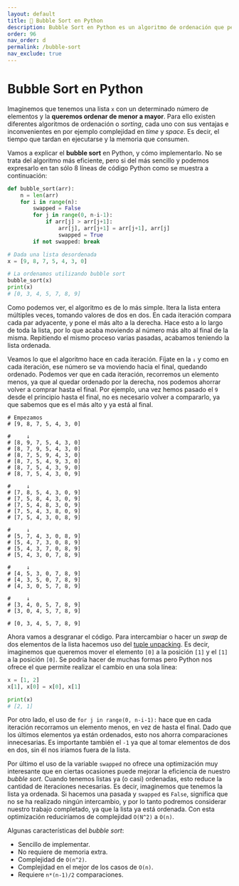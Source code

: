 ```yaml
---
layout: default
title: 📙 Bubble Sort en Python
description: Bubble Sort en Python es un algoritmo de ordenación que permite ordenar listas de manera sencilla y sin requerir un extra de memoria. No es el algoritmo más eficiente pero si de los más sencillos, con una complejidad O(n^2) y O(n) en el mejor de los casos.
order: 96
nav_order: d
permalink: /bubble-sort
nav_exclude: true
---
```


# Bubble Sort en Python


Imaginemos que tenemos una lista `x` con un determinado número de elementos y la **queremos ordenar de menor a mayor**. Para ello existen diferentes algoritmos de ordenación o *sorting*, cada uno con sus ventajas e inconvenientes en por ejemplo complejidad en *time* y *space*. Es decir, el tiempo que tardan en ejecutarse y la memoria que consumen.

Vamos a explicar el **bubble sort** en Python, y cómo implementarlo. No se trata del algoritmo más eficiente, pero si del más sencillo y podemos expresarlo en tan sólo 8 líneas de código Python como se muestra a continuación:

```python
def bubble_sort(arr):
    n = len(arr)
    for i in range(n):
        swapped = False
        for j in range(0, n-i-1):
            if arr[j] > arr[j+1]:
                arr[j], arr[j+1] = arr[j+1], arr[j]
                swapped = True
        if not swapped: break

# Dada una lista desordenada                
x = [9, 8, 7, 5, 4, 3, 0]

# La ordenamos utilizando bubble sort
bubble_sort(x)
print(x)
# [0, 3, 4, 5, 7, 8, 9]
```

Como podemos ver, el algoritmo es de lo más simple. Itera la lista entera múltiples veces, tomando valores de dos en dos. En cada iteración compara cada par adyacente, y pone el más alto a la derecha. Hace esto a lo largo de toda la lista, por lo que acaba moviendo al número más alto al final de la misma. Repitiendo el mismo proceso varias pasadas, acabamos teniendo la lista ordenada.

Veamos lo que el algoritmo hace en cada iteración. Fíjate en la `↓` y como en cada iteración, ese número se va moviendo hacia el final, quedando ordenado. Podemos ver que en cada iteración, recorremos un elemento menos, ya que al quedar ordenado por la derecha, nos podemos ahorrar volver a comprar hasta el final. Por ejemplo, una vez hemos pasado el `9` desde el principio hasta el final, no es necesario volver a compararlo, ya que sabemos que es el más alto y ya está al final.

```
# Empezamos
# [9, 8, 7, 5, 4, 3, 0]

#     ↓
# [8, 9, 7, 5, 4, 3, 0]
# [8, 7, 9, 5, 4, 3, 0]
# [8, 7, 5, 9, 4, 3, 0]
# [8, 7, 5, 4, 9, 3, 0]
# [8, 7, 5, 4, 3, 9, 0]
# [8, 7, 5, 4, 3, 0, 9]

#     ↓
# [7, 8, 5, 4, 3, 0, 9]
# [7, 5, 8, 4, 3, 0, 9]
# [7, 5, 4, 8, 3, 0, 9]
# [7, 5, 4, 3, 8, 0, 9]
# [7, 5, 4, 3, 0, 8, 9]

#     ↓
# [5, 7, 4, 3, 0, 8, 9]
# [5, 4, 7, 3, 0, 8, 9]
# [5, 4, 3, 7, 0, 8, 9]
# [5, 4, 3, 0, 7, 8, 9]

#     ↓
# [4, 5, 3, 0, 7, 8, 9]
# [4, 3, 5, 0, 7, 8, 9]
# [4, 3, 0, 5, 7, 8, 9]

#     ↓
# [3, 4, 0, 5, 7, 8, 9]
# [3, 0, 4, 5, 7, 8, 9]

# [0, 3, 4, 5, 7, 8, 9]
```

Ahora vamos a desgranar el código. Para intercambiar o hacer un *swap* de dos elementos de la lista hacemos uso del [tuple unpacking](https://ellibrodepython.com/unpacking-python). Es decir, imaginemos que queremos mover el elemento `[0]` a la posición `[1]` y el `[1]` a la posición `[0]`. Se podría hacer de muchas formas pero Python nos ofrece el  que permite realizar el cambio en una sola línea:

```python
x = [1, 2]
x[1], x[0] = x[0], x[1]

print(x)
# [2, 1]
```

Por otro lado, el uso de `for j in range(0, n-i-1):` hace que en cada iteración recorramos un elemento menos, en vez de hasta el final. Dado que los últimos elementos ya están ordenados, esto nos ahorra comparaciones innecesarias. Es importante también el `-1` ya que al tomar elementos de dos en dos, sin él nos iríamos fuera de la lista.

Por último el uso de la variable `swapped` no ofrece una optimización muy interesante que en ciertas ocasiones puede mejorar la eficiencia de nuestro *bubble sort*. Cuando tenemos listas ya (o casi) ordenadas, esto reduce la cantidad de iteraciones necesarias. Es decir, imaginemos que tenemos la lista ya ordenada. Si hacemos una pasada y `swapped` es `False`, significa que no se ha realizado ningún intercambio, y por lo tanto podremos considerar nuestro trabajo completado, ya que la lista ya está ordenada. Con esta optimización reduciríamos de complejidad `O(N^2)` a `O(n)`.

Algunas características del *bubble sort*:
* Sencillo de implementar.
* No requiere de memoria extra.
* Complejidad de `O(n^2)`.
* Complejidad en el mejor de los casos de `O(n)`.
* Requiere `n*(n-1)/2` comparaciones.

